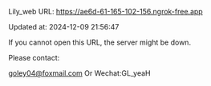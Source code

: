 Lily_web URL: https://ae6d-61-165-102-156.ngrok-free.app

Updated at: 2024-12-09 21:56:47

If you cannot open this URL, the server might be down.

Please contact: 

goley04@foxmail.com Or Wechat:GL_yeaH